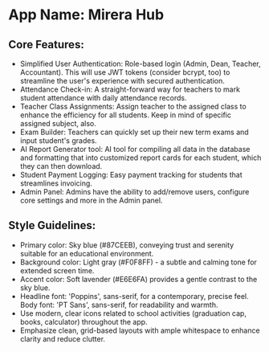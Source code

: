 # **App Name**: Mirera Hub

## Core Features:

- Simplified User Authentication: Role-based login (Admin, Dean, Teacher, Accountant). This will use JWT tokens (consider bcrypt, too) to streamline the user's experience with secured authentication.
- Attendance Check-in: A straight-forward way for teachers to mark student attendance with daily attendance records.
- Teacher Class Assignments: Assign teacher to the assigned class to enhance the efficiency for all students. Keep in mind of specific assigned subject, also.
- Exam Builder: Teachers can quickly set up their new term exams and input student's grades.
- AI Report Generator tool: AI tool for compiling all data in the database and formatting that into customized report cards for each student, which they can then download.
- Student Payment Logging: Easy payment tracking for students that streamlines invoicing.
- Admin Panel: Admins have the ability to add/remove users, configure core settings and more in the Admin panel.

## Style Guidelines:

- Primary color: Sky blue (#87CEEB), conveying trust and serenity suitable for an educational environment.
- Background color: Light gray (#F0F8FF) - a subtle and calming tone for extended screen time.
- Accent color: Soft lavender (#E6E6FA) provides a gentle contrast to the sky blue.
- Headline font: 'Poppins', sans-serif, for a contemporary, precise feel. Body font: 'PT Sans', sans-serif, for readability and warmth. 
- Use modern, clear icons related to school activities (graduation cap, books, calculator) throughout the app.
- Emphasize clean, grid-based layouts with ample whitespace to enhance clarity and reduce clutter.